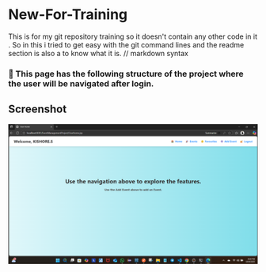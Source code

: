 # New-For-Training
This is for my git repository training so it doesn't contain any other code in it . So in this i tried to get easy with the git command lines and the readme section is also a to know what it is.
// markdown syntax

### 🧭 This page has the following structure of the project where the user will be navigated after login.
## Screenshot 
![EventMangement Dashboard](./assets/UserDashboardEventManagement.png)